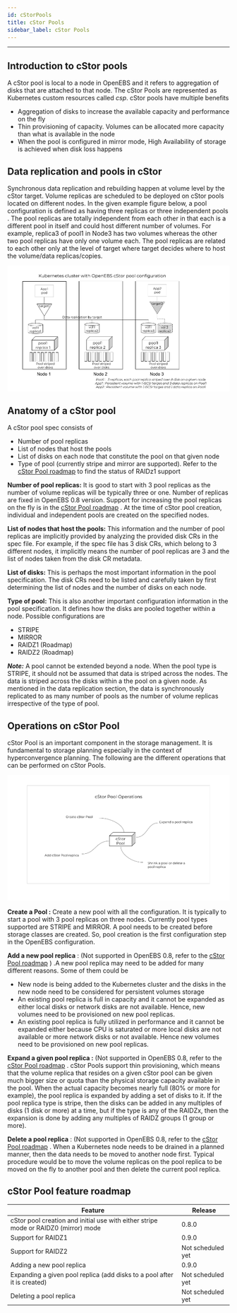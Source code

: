 ```yaml
---
id: cStorPools
title: cStor Pools 
sidebar_label: cStor Pools
---
```


------

## Introduction to cStor pools

A cStor pool is local to a node in OpenEBS and it refers to aggregation of disks that are attached to that node. The cStor Pools are represented as Kubernetes custom resources called *csp*. cStor pools have multiple benefits

- Aggregation of disks to increase the available capacity and performance on the fly
- Thin provisioning of capacity. Volumes can be allocated more capacity than what is available in the node
- When the pool is configured in mirror mode, High Availability of storage is achieved when disk loss happens 

## Data replication and pools in cStor

Synchronous data replication and rebuilding happen at volume level by the cStor target. Volume replicas are scheduled to be deployed on cStor pools located on different nodes. In the given example figure below, a pool configuration is defined as having three replicas or three independent pools . The pool replicas are totally independent from each other in that each is a different pool in itself and could host different number of volumes. For example, replica3 of pool1 in Node3 has two volumes whereas the other two pool replicas have only one volume each. The pool replicas are related to each other only at the level of target where target decides where to host the volume/data replicas/copies.



![cStor Pools in OpenEBS](/docs/assets/cstorpools.png)



## Anatomy of a cStor pool

A cStor pool spec consists of

- Number of pool replicas
- List of nodes that host the pools
- List of disks on each node that constitute the pool on that given node
- Type of pool (currently stripe and mirror are supported). Refer to the [cStor Pool roadmap](/docs/next/cStorPools.html#cstor-pool-feature-roadmap) to find the status of RAIDz1 support

**Number of pool replicas:** It is good to start with 3 pool replicas as the number of volume replicas will be typically three or one. Number of replicas are fixed in OpenEBS 0.8 version. Support for increasing the pool replicas on the fly is in the [cStor Pool roadmap](/docs/next/cStorPools.html#cstor-pool-feature-roadmap)  . At the time of cStor pool creation, individual and independent pools are created on the specified nodes. 

**List of nodes that host the pools:** This information and the number of pool replicas are implicitly provided by analyzing the provided disk CRs in the spec file. For example, if the spec file has 3 disk CRs, which belong to 3 different nodes, it implicitly means the number of pool replicas are 3 and the list of nodes taken from the disk CR metadata.

**List of disks:** This is perhaps the most important information in the pool specification. The disk CRs need to be listed and carefully taken by first determining the list of nodes and the number of disks on each node. 

**Type of pool:** This is also another important configuration information in the pool specification. It defines how the disks are pooled together within a node. Possible configurations are 

- STRIPE
- MIRROR
- RAIDZ1 (Roadmap)
- RAIDZ2 (Roadmap)

***Note:*** A pool cannot be extended beyond a node. When the pool type is STRIPE, it should not be assumed that data is striped across the nodes. The data is striped across the disks within a the pool on a given node. As mentioned in the data replication section, the data is synchronously replicated to as many number of pools as the number of volume replicas irrespective of the type of pool.  

## Operations on cStor Pool 

cStor Pool is an important component in the storage management. It is fundamental to storage planning especially in the context of hyperconvergence planning. The following are the different operations that can be performed on cStor Pools.

![Operations on cStor Pools](/docs/assets/poolops.png)

**Create a Pool :** Create a new pool with all the configuration. It is typically to start a pool with 3 pool replicas on three nodes. Currently pool types supported are STRIPE and MIRROR. A pool needs to be created before storage classes are created. So, pool creation is the first configuration step in the OpenEBS configuration.

**Add a new pool replica** : (Not supported in OpenEBS 0.8, refer to the  [cStor Pool roadmap](/docs/next/cStorPools.html#cstor-pool-feature-roadmap)  ) .A new pool replica may need to be added for many different reasons. Some of them could be 

- New node is being added to the Kubernetes cluster and the disks in the new node need to be considered for persistent volumes storage
- An existing pool replica is full in capacity and it cannot be expanded as either local disks or network disks are not available. Hence, new volumes need to be provisioned on new pool replicas.
- An existing pool replica is fully utilized in performance and it cannot be expanded either because CPU is saturated or more local disks are not available or more network disks or not available. Hence new volumes need to be provisioned on new pool replicas. 

**Expand a given pool replica :** (Not supported in OpenEBS 0.8, refer to the [cStor Pool roadmap](/docs/next/cStorPools.html#cstor-pool-feature-roadmap)  .  cStor Pools support thin provisioning, which means that the volume replica that resides on a given cStor pool can be given much bigger size or quota than the physical storage capacity available in the pool. When the actual capacity becomes nearly full (80% or more for example), the pool replica is expanded by adding a set of disks to it. If the pool replica type is stripe, then the disks can be added in any multiples of disks (1 disk or more) at a time, but if the type is any of the RAIDZx, then the expansion is done by adding any multiples of RAIDZ groups (1 group or more). 

**Delete a pool replica** : (Not supported in OpenEBS 0.8, refer to the  [cStor Pool roadmap](/docs/next/cStorPools.html#cstor-pool-feature-roadmap) . When a Kubernetes node needs to be drained in a planned manner, then the data needs to be moved to another node first. Typical procedure would be to move the volume replicas on the pool replica to be moved on the fly to another pool and then delete the current pool replica. 

## cStor Pool feature roadmap

| Feature                                                      | Release           |
| ------------------------------------------------------------ | ----------------- |
| cStor pool creation and initial use with either stripe mode or RAIDZ0 (mirror) mode | 0.8.0             |
| Support for RAIDZ1                                           | 0.9.0             |
| Support for RAIDZ2                                           | Not scheduled yet |
| Adding a new pool replica                                    | 0.9.0             |
| Expanding a given pool replica (add disks to a pool after it is created) | Not scheduled yet |
| Deleting a pool replica                                      | Not scheduled yet |



<!-- Hotjar Tracking Code for https://docs.openebs.io -->
<script>
   (function(h,o,t,j,a,r){
       h.hj=h.hj||function(){(h.hj.q=h.hj.q||[]).push(arguments)};
       h._hjSettings={hjid:785693,hjsv:6};
       a=o.getElementsByTagName('head')[0];
       r=o.createElement('script');r.async=1;
       r.src=t+h._hjSettings.hjid+j+h._hjSettings.hjsv;
       a.appendChild(r);
   })(window,document,'https://static.hotjar.com/c/hotjar-','.js?sv=');
</script>
